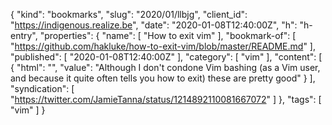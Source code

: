 {
  "kind": "bookmarks",
  "slug": "2020/01/llbjg",
  "client_id": "https://indigenous.realize.be",
  "date": "2020-01-08T12:40:00Z",
  "h": "h-entry",
  "properties": {
    "name": [
      "How to exit vim"
    ],
    "bookmark-of": [
      "https://github.com/hakluke/how-to-exit-vim/blob/master/README.md"
    ],
    "published": [
      "2020-01-08T12:40:00Z"
    ],
    "category": [
      "vim"
    ],
    "content": [
      {
        "html": "",
        "value": "Although I don't condone Vim bashing (as a Vim user, and because it quite often tells you how to exit) these are pretty good"
      }
    ],
    "syndication": [
      "https://twitter.com/JamieTanna/status/1214892110081667072"
    ]
  },
  "tags": [
    "vim"
  ]
}
